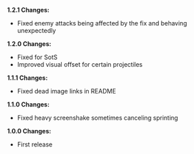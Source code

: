 **1.2.1 Changes:**

* Fixed enemy attacks being affected by the fix and behaving unexpectedly

**1.2.0 Changes:**

* Fixed for SotS
* Improved visual offset for certain projectiles

**1.1.1 Changes:**

* Fixed dead image links in README

**1.1.0 Changes:**

* Fixed heavy screenshake sometimes canceling sprinting

**1.0.0 Changes:**

* First release